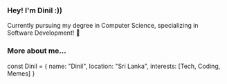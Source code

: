 ### Hey! I'm Dinil :))
Currently pursuing my degree in Computer Science, specializing in Software Development! 🤠
### More about me...
const Dinil = {
  name: "Dinil",
  location: "Sri Lanka",
  interests: [Tech, Coding, Memes]
}

<!--
**dinilgamage/dinilgamage** is a ✨ _special_ ✨ repository because its `README.md` (this file) appears on your GitHub profile.

Here are some ideas to get you started:

- 🔭 I’m currently working on ...
- 🌱 I’m currently learning ...
- 👯 I’m looking to collaborate on ...
- 🤔 I’m looking for help with ...
- 💬 Ask me about ...
- 📫 How to reach me: ...
- 😄 Pronouns: ...
- ⚡ Fun fact: ...
-->
